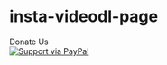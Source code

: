 # insta-videodl-page

Donate Us <br>
<a href="https://www.paypal.me/reddysaichandan">
  <img alt="Support via PayPal" src="https://cdn.rawgit.com/twolfson/paypal-github-button/1.0.0/dist/button.svg"/>
</a>
